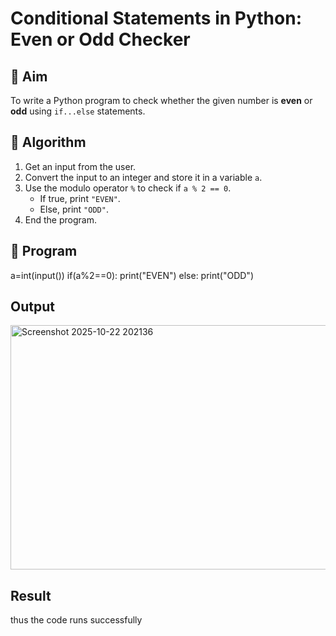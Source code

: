 # Conditional Statements in Python: Even or Odd Checker

## 🎯 Aim
To write a Python program to check whether the given number is **even** or **odd** using `if...else` statements.

## 🧠 Algorithm
1. Get an input from the user.
2. Convert the input to an integer and store it in a variable `a`.
3. Use the modulo operator `%` to check if `a % 2 == 0`.
   - If true, print `"EVEN"`.
   - Else, print `"ODD"`.
4. End the program.

## 🧾 Program
a=int(input())
if(a%2==0):
    print("EVEN")
else:
    print("ODD")
## Output
<img width="522" height="391" alt="Screenshot 2025-10-22 202136" src="https://github.com/user-attachments/assets/f34ec3eb-026e-4ab7-93e9-0705d1f9d73a" />

## Result
thus the code runs successfully
